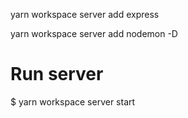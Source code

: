 yarn workspace server add express

yarn workspace server add nodemon -D


# Run server
$ yarn workspace server start

